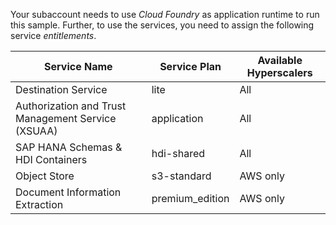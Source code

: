 
Your subaccount needs to use _Cloud Foundry_ as application runtime to run this sample. Further, to use the services, you need to assign the following service _entitlements_.

Service Name | Service Plan | Available Hyperscalers
--- | --- |  ---
Destination Service | lite | All
Authorization and Trust Management Service (XSUAA) | application | All
SAP HANA Schemas & HDI Containers | hdi-shared | All
Object Store | s3-standard | AWS only
Document Information Extraction | premium_edition | AWS only